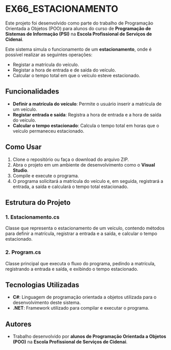 # EX66_ESTACIONAMENTO

Este projeto foi desenvolvido como parte do trabalho de Programação Orientada a Objetos (POO) para alunos do curso de **Programação de Sistemas de Informação (PSI)** na **Escola Profissional de Serviços de Cidenai**.

Este sistema simula o funcionamento de um **estacionamento**, onde é possível realizar as seguintes operações:

- Registar a matrícula do veículo.
- Registar a hora de entrada e de saída do veículo.
- Calcular o tempo total em que o veículo esteve estacionado.

## Funcionalidades

- **Definir a matrícula do veículo**: Permite o usuário inserir a matrícula de um veículo.
- **Registar entrada e saída**: Registra a hora de entrada e a hora de saída do veículo.
- **Calcular o tempo estacionado**: Calcula o tempo total em horas que o veículo permaneceu estacionado.

## Como Usar

1. Clone o repositório ou faça o download do arquivo ZIP.
2. Abra o projeto em um ambiente de desenvolvimento como o **Visual Studio**.
3. Compile e execute o programa.
4. O programa solicitará a matrícula do veículo e, em seguida, registrará a entrada, a saída e calculará o tempo total estacionado.

## Estrutura do Projeto

### 1. **Estacionamento.cs**
Classe que representa o estacionamento de um veículo, contendo métodos para definir a matrícula, registrar a entrada e a saída, e calcular o tempo estacionado.

### 2. **Program.cs**
Classe principal que executa o fluxo do programa, pedindo a matrícula, registrando a entrada e saída, e exibindo o tempo estacionado.

## Tecnologias Utilizadas

- **C#**: Linguagem de programação orientada a objetos utilizada para o desenvolvimento deste sistema.
- **.NET**: Framework utilizado para compilar e executar o programa.

## Autores

- Trabalho desenvolvido por **alunos de Programação Orientada a Objetos (POO)** na **Escola Profissional de Serviços de Cidenai**.

